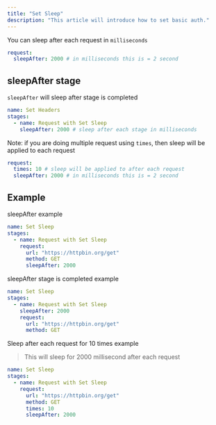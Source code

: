```yaml
---
title: "Set Sleep"
description: "This article will introduce how to set basic auth."
---
```


You can sleep after each request in `milliseconds`

```yaml
request:
  sleepAfter: 2000 # in milliseconds this is = 2 second
```

## sleepAfter stage

 `sleepAfter` will sleep after stage is completed

```yaml
name: Set Headers
stages:
  - name: Request with Set Sleep
    sleepAfter: 2000 # sleep after each stage in milliseconds
```

Note: if you are doing multiple request using `times`, then sleep will be applied to each request

```yaml
request:
  times: 10 # sleep will be applied to after each request
  sleepAfter: 2000 # in milliseconds this is = 2 second
```

## Example

sleepAfter example

```yaml
name: Set Sleep
stages:
  - name: Request with Set Sleep
    request:
      url: "https://httpbin.org/get"
      method: GET
      sleepAfter: 2000
```

sleepAfter stage is completed example

```yaml
name: Set Sleep
stages:
  - name: Request with Set Sleep
    sleepAfter: 2000
    request:
      url: "https://httpbin.org/get"
      method: GET
```

Sleep after each request for 10 times example

> This will sleep for 2000 millisecond after each request

```yaml
name: Set Sleep
stages:
  - name: Request with Set Sleep
    request:
      url: "https://httpbin.org/get"
      method: GET
      times: 10
      sleepAfter: 2000
```
